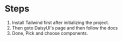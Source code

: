 # Steps
1. Install Tailwind first after initializing the project.
2. Then goto DaisyUI's page and then follow the docs
3. Done, Pick and choose components.
